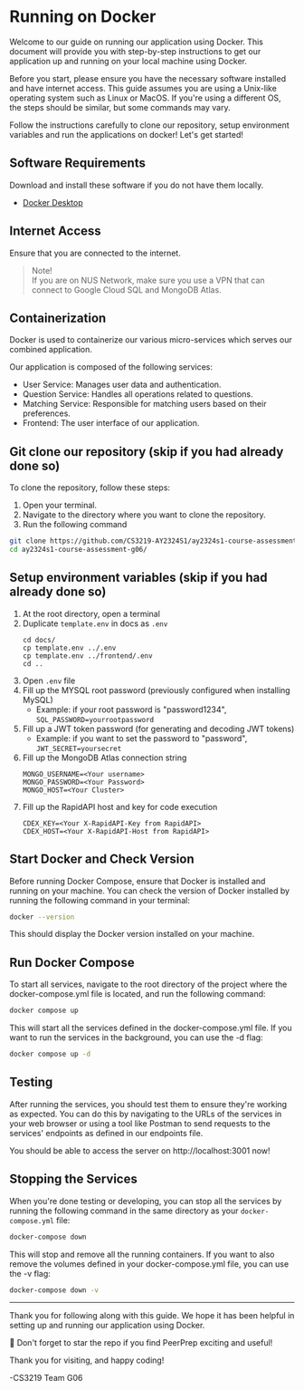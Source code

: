 # Running on Docker

Welcome to our guide on running our application using Docker. This document will provide you with step-by-step instructions to get our application up and running on your local machine using Docker.

Before you start, please ensure you have the necessary software installed and have internet access. This guide assumes you are using a Unix-like operating system such as Linux or MacOS. If you're using a different OS, the steps should be similar, but some commands may vary.

Follow the instructions carefully to clone our repository, setup environment variables and run the applications on docker! Let's get started!

## Software Requirements

Download and install these software if you do not have them locally.

- [Docker Desktop](https://www.docker.com/get-started/)

## Internet Access

Ensure that you are connected to the internet.

> Note!\
> If you are on NUS Network, make sure you use a VPN that can connect to Google Cloud SQL and MongoDB Atlas.

## Containerization

Docker is used to containerize our various micro-services
which serves our combined application.

Our application is composed of the following services:
- User Service: Manages user data and authentication.
- Question Service: Handles all operations related to questions.
- Matching Service: Responsible for matching users based on their preferences.
- Frontend: The user interface of our application.

## Git clone our repository (skip if you had already done so)

To clone the repository, follow these steps:
1. Open your terminal.
2. Navigate to the directory where you want to clone the repository.
3. Run the following command

```bash
git clone https://github.com/CS3219-AY2324S1/ay2324s1-course-assessment-g06.git
cd ay2324s1-course-assessment-g06/
```

## Setup environment variables (skip if you had already done so)
1. At the root directory, open a terminal
2. Duplicate `template.env` in docs as `.env`
   ```
   cd docs/
   cp template.env ../.env
   cp template.env ../frontend/.env
   cd ..
   ```
3. Open `.env` file
4. Fill up the MYSQL root password
   (previously configured when installing MySQL)
   - Example: if your root password is "password1234",
     `SQL_PASSWORD=yourrootpassword`
5. Fill up a JWT token password
   (for generating and decoding JWT tokens)
   - Example: if you want to set the password to "password",
     `JWT_SECRET=yoursecret`
6. Fill up the MongoDB Atlas connection string
    ```
    MONGO_USERNAME=<Your username>
    MONGO_PASSWORD=<Your Password>
    MONGO_HOST=<Your Cluster>
    ```
7. Fill up the RapidAPI host and key for code execution
    ```
    CDEX_KEY=<Your X-RapidAPI-Key from RapidAPI>
    CDEX_HOST=<Your X-RapidAPI-Host from RapidAPI>
    ```

## Start Docker and Check Version

Before running Docker Compose, ensure that Docker is installed and running on your machine. You can check the version of Docker installed by running the following command in your terminal:

```bash
docker --version
```

This should display the Docker version installed on your machine.

## Run Docker Compose
To start all services, navigate to the root directory of the project where the docker-compose.yml file is located, and run the following command:

```bash
docker compose up
```

This will start all the services defined in the docker-compose.yml file. If you want to run the services in the background, you can use the -d flag:

```bash
docker compose up -d
```

## Testing
After running the services, you should test them to ensure they're working as expected. You can do this by navigating to the URLs of the services in your web browser or using a tool like Postman to send requests to the services' endpoints as defined in our endpoints file.

You should be able to access the server on http://localhost:3001 now!

## Stopping the Services

When you're done testing or developing, you can stop all the services by running the following command in the same directory as your `docker-compose.yml` file:

```bash
docker-compose down
```

This will stop and remove all the running containers. If you want to also remove the volumes defined in your docker-compose.yml file, you can use the -v flag:

```bash
docker-compose down -v
```

---

Thank you for following along with this guide. We hope it has been helpful in setting up and running our application using Docker. 

🌟 Don't forget to star the repo if you find PeerPrep exciting and useful!

Thank you for visiting, and happy coding!

-CS3219 Team G06